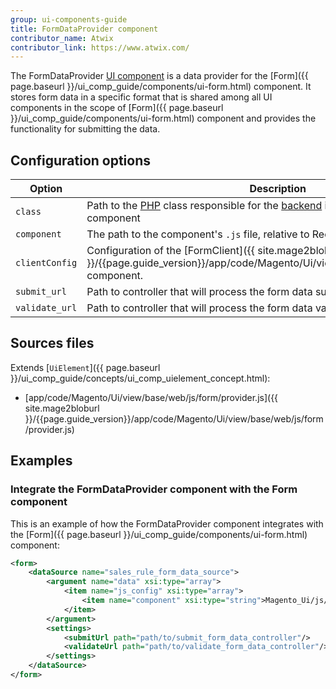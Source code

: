 ```yaml
---
group: ui-components-guide
title: FormDataProvider component
contributor_name: Atwix
contributor_link: https://www.atwix.com/
---
```


The FormDataProvider [UI component](https://glossary.magento.com/ui-component) is a data provider for the [Form]({{ page.baseurl }}/ui_comp_guide/components/ui-form.html) component. It stores form data in a specific format that is shared among all UI components in the scope of [Form]({{ page.baseurl }}/ui_comp_guide/components/ui-form.html) component and provides the functionality for submitting the data.

## Configuration options

| Option | Description | Type | Default Value |
| --- | --- | --- | --- |
| `class` | Path to the [PHP](https://glossary.magento.com/php) class responsible for the [backend](https://glossary.magento.com/backend) implementation of the component | String | `Magento\Framework\View\Element\UiComponent\DataProvider\DataProvider` |
| `component` | The path to the component's `.js` file, relative to RequireJS. | String | `Magento_Ui/js/form/provider` |
| `clientConfig` | Configuration of the [FormClient]({{ site.mage2bloburl }}/{{page.guide_version}}/app/code/Magento/Ui/view/base/web/js/form/client.js) component. | Object | `urls: {save: '${ $.submit_url }',beforeSave: '${ $.validate_url }'}` |
| `submit_url` | Path to controller that will process the form data submitting request. | String | `-` |
| `validate_url` | Path to controller that will process the form data validation request. | String | `-` |

## Sources files

Extends [`UiElement`]({{ page.baseurl }}/ui_comp_guide/concepts/ui_comp_uielement_concept.html):

-  [app/code/Magento/Ui/view/base/web/js/form/provider.js]({{ site.mage2bloburl }}/{{page.guide_version}}/app/code/Magento/Ui/view/base/web/js/form/provider.js)

## Examples

### Integrate the FormDataProvider component with the Form component

This is an example of how the FormDataProvider component integrates with the [Form]({{ page.baseurl }}/ui_comp_guide/components/ui-form.html) component:

```xml
<form>
    <dataSource name="sales_rule_form_data_source">
        <argument name="data" xsi:type="array">
            <item name="js_config" xsi:type="array">
                <item name="component" xsi:type="string">Magento_Ui/js/form/provider</item>
            </item>
        </argument>
        <settings>
            <submitUrl path="path/to/submit_form_data_controller"/>
            <validateUrl path="path/to/validate_form_data_controller"/>
        </settings>
    </dataSource>
</form>
```
